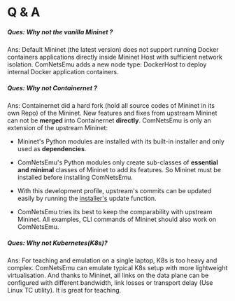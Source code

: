 # Q & A #

##### Ques: Why not the vanilla Mininet ?

Ans: Default Mininet (the latest version) does not support running Docker containers applications directly inside
Mininet Host with sufficient network isolation. ComNetsEmu adds a new node type: DockerHost to deploy internal Docker
application containers.

##### Ques: Why not Containernet ?

Ans: Containernet did a hard fork (hold all source codes of Mininet in its own Repo) of the Mininet. New features and
fixes from upstream Mininet can not be **merged** into Containernet **directly**. ComNetsEmu is only an extension of the
upstream Mininet:

- Mininet's Python modules are installed with its built-in installer and only used as **dependencies**.

- ComNetsEmu's Python modules only create sub-classes of **essential and minimal** classes of Mininet to add its
    features. So Mininet must be installed before installing ComNetsEmu.

- With this development profile, upstream's commits can be updated easily by running the [installer's](./util/install.sh) update function.

- ComNetsEmu tries its best to keep the comparability with upstream Mininet. All examples, CLI commands of Mininet
    should also work on ComNetsEmu.

##### Ques: Why not Kubernetes(K8s)?

Ans: For teaching and emulation on a single laptop, K8s is too heavy and complex. ComNetsEmu can emulate typical K8s
setup with more lightweight virtualisation.  And thanks to Mininet, all links on the data plane can be configured with
different bandwidth, link losses or transport delay (Use Linux TC utility). It is great for teaching.
